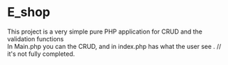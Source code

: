 # E_shop
This project is a very simple pure PHP application for CRUD and the validation functions  
In Main.php  you can  the CRUD,
and in index.php has what the user see . 
// it's not fully completed.
